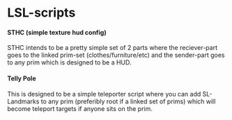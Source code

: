 # LSL-scripts

#### STHC (simple texture hud config)
STHC intends to be a pretty simple set of 2 parts where the reciever-part goes to the linked prim-set (clothes/furniture/etc) and the sender-part goes to any prim which is designed to be a HUD.

#### Telly Pole
This is designed to be a simple teleporter script where you can add SL-Landmarks to any prim (preferibly root if a linked set of prims) which will become teleport targets if anyone sits on the prim.
